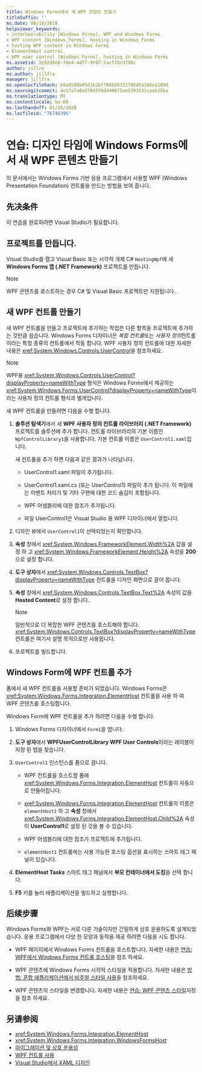```yaml
---
title: Windows Forms에서 새 WPF 콘텐츠 만들기
titleSuffix: ''
ms.date: 08/18/2018
helpviewer_keywords:
- interoperability [Windows Forms], WPF and Windows Forms
- WPF content [Windows Forms], hosting in Windows Forms
- hosting WPF content in Windows Forms
- ElementHost control
- WPF user control [Windows Forms], hosting in Windows Forms
ms.assetid: 2e92d8e8-f0e4-4df7-9f07-2acf35cd798c
author: jillre
ms.author: jillfra
manager: jillfra
ms.openlocfilehash: 69a0598b05d1b2bff84b203317d6d5a166ce109d
ms.sourcegitcommit: de17a7a0a37042f0d4406f5ae5393531caeb25ba
ms.translationtype: MT
ms.contentlocale: ko-KR
ms.lasthandoff: 01/24/2020
ms.locfileid: "76746396"
---
```

# <a name="walkthrough-create-new-wpf-content-on-windows-forms-at-design-time"></a>연습: 디자인 타임에 Windows Forms에서 새 WPF 콘텐츠 만들기

이 문서에서는 Windows Forms 기반 응용 프로그램에서 사용할 WPF (Windows Presentation Foundation) 컨트롤을 만드는 방법을 보여 줍니다.

## <a name="prerequisites"></a>先决条件

이 연습을 완료하려면 Visual Studio가 필요합니다.

## <a name="create-the-project"></a>프로젝트를 만듭니다.

Visual Studio를 열고 Visual Basic 또는 시각적 개체 C# `HostingWpf`에 새 **Windows Forms 앱 (.NET Framework)** 프로젝트를 만듭니다.

> [!NOTE]
> WPF 콘텐츠를 호스트하는 경우 C# 및 Visual Basic 프로젝트만 지원됩니다.

## <a name="create-a-new-wpf-control"></a>새 WPF 컨트롤 만들기

새 WPF 컨트롤을 만들고 프로젝트에 추가하는 작업은 다른 항목을 프로젝트에 추가하는 것만큼 쉽습니다. Windows Forms 디자이너은 *복합 컨트롤*또는 *사용자 정의*컨트롤 이라는 특정 종류의 컨트롤에서 작동 합니다. WPF 사용자 정의 컨트롤에 대한 자세한 내용은 <xref:System.Windows.Controls.UserControl>을 참조하세요.

> [!NOTE]
> WPF용 <xref:System.Windows.Controls.UserControl?displayProperty=nameWithType> 형식은 Windows Forms에서 제공하는 <xref:System.Windows.Forms.UserControl?displayProperty=nameWithType>이라는 사용자 정의 컨트롤 형식과 별개입니다.

새 WPF 컨트롤을 만들려면 다음을 수행 합니다.

1. **솔루션 탐색기**에서 새 **WPF 사용자 정의 컨트롤 라이브러리 (.NET Framework)** 프로젝트를 솔루션에 추가 합니다. 컨트롤 라이브러리의 기본 이름인 `WpfControlLibrary1`을 사용합니다. 기본 컨트롤 이름은 `UserControl1.xaml`입니다.

   새 컨트롤을 추가 하면 다음과 같은 결과가 나타납니다.

   - UserControl1.xaml 파일이 추가됩니다.

   - UserControl1.xaml.cs (또는 UserControl1) 파일이 추가 됩니다. 이 파일에는 이벤트 처리기 및 기타 구현에 대한 코드 숨김이 포함됩니다.

   - WPF 어셈블리에 대한 참조가 추가됩니다.

   - 파일 UserControl1은 Visual Studio 용 WPF 디자이너에서 열립니다.

2. 디자인 뷰에서 `UserControl1`이 선택되었는지 확인합니다.

3. **속성** 창에서 <xref:System.Windows.FrameworkElement.Width%2A> 값을 설정 하 고 <xref:System.Windows.FrameworkElement.Height%2A> 속성을 **200**으로 설정 합니다.

4. **도구 상자**에서 <xref:System.Windows.Controls.TextBox?displayProperty=nameWithType> 컨트롤을 디자인 화면으로 끌어 옵니다.

5. **속성** 창에서 <xref:System.Windows.Controls.TextBox.Text%2A> 속성의 값을 **Hosted Content**로 설정 합니다.

   > [!NOTE]
   > 일반적으로 더 복잡한 WPF 콘텐츠를 호스트해야 합니다. <xref:System.Windows.Controls.TextBox?displayProperty=nameWithType> 컨트롤은 여기서 설명 목적으로만 사용됩니다.

6. 프로젝트를 빌드합니다.

## <a name="add-a-wpf-control-to-a-windows-form"></a>Windows Form에 WPF 컨트롤 추가

폼에서 새 WPF 컨트롤을 사용할 준비가 되었습니다. Windows Forms은 <xref:System.Windows.Forms.Integration.ElementHost> 컨트롤을 사용 하 여 WPF 콘텐츠를 호스팅합니다.

Windows Form에 WPF 컨트롤을 추가 하려면 다음을 수행 합니다.

1. Windows Forms 디자이너에서 `Form1`을 엽니다.

2. **도구 상자**에서 **WPFUserControlLibrary WPF User Controls**이라는 레이블이 지정 된 탭을 찾습니다.

3. `UserControl1` 인스턴스를 폼으로 끕니다.

    - WPF 컨트롤을 호스트할 폼에 <xref:System.Windows.Forms.Integration.ElementHost> 컨트롤이 자동으로 만들어집니다.

    - <xref:System.Windows.Forms.Integration.ElementHost> 컨트롤의 이름은 `elementHost1` 하 고 **속성** 창에서 <xref:System.Windows.Forms.Integration.ElementHost.Child%2A> 속성이 **UserControl1**로 설정 된 것을 볼 수 있습니다.

    - WPF 어셈블리에 대한 참조가 프로젝트에 추가됩니다.

    - `elementHost1` 컨트롤에는 사용 가능한 호스팅 옵션을 표시하는 스마트 태그 패널이 있습니다.

4. **ElementHost Tasks** 스마트 태그 패널에서 **부모 컨테이너에서 도킹**을 선택 합니다.

5. **F5** 키를 눌러 애플리케이션을 빌드하고 실행합니다.

## <a name="next-steps"></a>后续步骤

Windows Forms와 WPF는 서로 다른 기술이지만 긴밀하게 상호 운용하도록 설계되었습니다. 응용 프로그램에서 다양 한 모양과 동작을 제공 하려면 다음을 시도 합니다.

- WPF 페이지에서 Windows Forms 컨트롤을 호스트합니다. 자세한 내용은 [연습: WPF에서 Windows Forms 컨트롤 호스팅](../../wpf/advanced/walkthrough-hosting-a-windows-forms-control-in-wpf.md)을 참조 하세요.

- WPF 콘텐츠에 Windows Forms 시각적 스타일을 적용합니다. 자세한 내용은 [방법: 혼합 애플리케이션에서 비주얼 스타일 사용](../../wpf/advanced/how-to-enable-visual-styles-in-a-hybrid-application.md)을 참조하세요.

- WPF 콘텐츠의 스타일을 변경합니다. 자세한 내용은 [연습: WPF 콘텐츠 스타일](walkthrough-styling-wpf-content.md)지정을 참조 하세요.

## <a name="see-also"></a>另请参阅

- <xref:System.Windows.Forms.Integration.ElementHost>
- <xref:System.Windows.Forms.Integration.WindowsFormsHost>
- [마이그레이션 및 상호 운용성](../../wpf/advanced/migration-and-interoperability.md)
- [WPF 컨트롤 사용](using-wpf-controls.md)
- [Visual Studio에서 XAML 디자인](/visualstudio/xaml-tools/designing-xaml-in-visual-studio)
